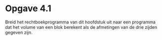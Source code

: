 # Opgave 4.1
Breid het rechtboekprogramma van dit hoofdstuk uit naar een programma dat het volume van een blok berekent als de afmetingen van de drie zijden gegeven zijn.
